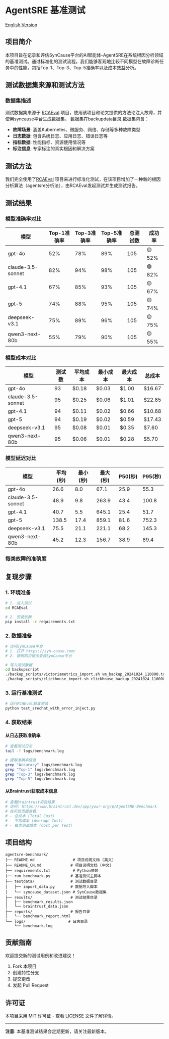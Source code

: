 # AgentSRE 基准测试

[English Version](README.md)

## 项目简介

本项目旨在记录和评估SynCause平台的AI智能体-AgentSRE在系统根因分析领域的基准测试。通过标准化的测试流程，我们能够客观地比较不同模型在故障诊断任务中的性能，包括Top-1、Top-3、Top-5准确率以及成本效益分析。

## 测试数据集来源和测试方法

### 数据集描述
测试数据集来源于 [RCAEval](https://github.com/phamquiluan/RCAEval) 项目，使用该项目和论文提供的方法论注入故障，并使用syncause平台生成数据集。
数据集在backupdata目录,数据集包含：

- **故障场景**: 涵盖Kubernetes、微服务、网络、存储等多种故障类型
- **日志数据**: 包含系统日志、应用日志、错误日志等
- **指标数据**: 性能指标、资源使用情况等
- **标注信息**: 专家标注的真实根因和解决方案

## 测试方法
我们完全使用了[RCAEval](https://github.com/phamquiluan/RCAEval) 项目来进行标准化测试，在该项目增加了一种新的根因分析算法（agentsre分析法），由RCAEval发起测试并生成测试报告。

## 测试结果

### 模型准确率对比

| 模型 | Top-1准确率 | Top-3准确率 | Top-5准确率 | 总测试数 | 成功率 |
|------|-------------|-------------|-------------|----------|--------|
| gpt-4o | 52% | 78% | 89% | 105 | 🟡 52% |
| claude-3.5-sonnet | 82% | 94% | 98% | 105 | 🟢 82% |
| gpt-4.1 | 67% | 85% | 93% | 105 | 🟡 67% |
| gpt-5 | 74% | 88% | 95% | 105 | 🟡 74% |
| deepseek-v3.1 | 75% | 89% | 96% | 105 | 🟡 75% |
| qwen3-next-80b | 55% | 79% | 90% | 105 | 🟡 55% |

### 模型成本对比

| 模型 | 测试数 | 平均成本 | 最小成本 | 最大成本 | 总成本 |
|------|--------|----------|----------|----------|--------|
| gpt-4o | 93 | $0.18 | $0.03 | $1.00 | $16.67 |
| claude-3.5-sonnet | 95 | $0.25 | $0.06 | $1.01 | $22.85 |
| gpt-4.1 | 94 | $0.11 | $0.02 | $0.66 | $10.68 |
| gpt-5 | 94 | $0.19 | $0.02 | $0.59 | $17.43 |
| deepseek-v3.1 | 95 | $0.08 | $0.01 | $0.35 | $7.60 |
| qwen3-next-80b | 95 | $0.06 | $0.01 | $0.28 | $5.70 |

### 模型延迟对比

| 模型 | 平均(秒) | 最小(秒) | 最大(秒) | P50(秒) | P95(秒) |
|------|----------|----------|----------|---------|---------|
| gpt-4o | 26.6 | 8.0 | 67.1 | 25.9 | 55.3 |
| claude-3.5-sonnet | 48.9 | 9.8 | 263.9 | 43.4 | 100.8 |
| gpt-4.1 | 40.7 | 5.5 | 645.1 | 25.4 | 51.7 |
| gpt-5 | 138.5 | 17.4 | 859.1 | 81.6 | 752.3 |
| deepseek-v3.1 | 75.5 | 21.1 | 221.1 | 68.2 | 145.3 |
| qwen3-next-80b | 45.2 | 12.3 | 156.7 | 38.9 | 89.4 |

### 每类故障的准确度

## 复现步骤

### 1. 环境准备

```bash
# 1. 进入测试
cd RCAEval

# 2. 安装依赖
pip install -r requirements.txt

```

### 2. 数据准备

```bash
# 访问SynCause平台
# 1. 打开 https://syn-cause.com/
# 2. 按照网页提示安装SynCause平台

# 导入测试数据
cd backupscript
./backup_scripts/victoriametrics_import.sh vm_backup_20241024_110000.tar.gz
./backup_scripts/clickhouse_import.sh clickhouse_backup_20241024_110000.tar.gz apo_restore
```

### 3. 运行基准测试

```bash
# 运行RCAEval基准测试
python test_srechat_with_error_inject.py
```

### 4. 获取结果

#### 从日志获取准确率
```bash
# 查看测试日志
tail -f logs/benchmark.log

# 提取准确率信息
grep "Accuracy" logs/benchmark.log
grep "Top-1" logs/benchmark.log
grep "Top-3" logs/benchmark.log
grep "Top-5" logs/benchmark.log
```

#### 从Braintrust获取成本信息
```bash
# 查看Braintrust实验结果
# 访问: https://www.braintrust.dev/app/your-org/p/AgentSRE-Benchmark
# 在实验页面查看:
# - 总成本 (Total Cost)
# - 平均成本 (Average Cost)
# - 每次测试成本 (Cost per Test)
```

## 项目结构

```
agentsre-benchmark/
├── README.md                 # 项目说明文档 (英文)
├── README_CN.md             # 项目说明文档 (中文)
├── requirements.txt          # Python依赖
├── run_benchmark.py         # 基准测试主脚本
├── testdata/                # 测试数据目录
│   ├── import_data.py       # 数据导入脚本
│   └── syncause_dataset.json # SynCause数据集
├── results/                 # 测试结果目录
│   ├── benchmark_results.json
│   └── braintrust_data.json
├── reports/                 # 报告目录
│   └── benchmark_report.html
└── logs/                   # 日志目录
    └── benchmark.log
```

## 贡献指南

欢迎提交新的测试用例和改进建议！

1. Fork 本项目
2. 创建特性分支
3. 提交更改
4. 发起 Pull Request

## 许可证

本项目采用 MIT 许可证 - 查看 [LICENSE](LICENSE) 文件了解详情。

---

**注意**: 本基准测试结果会定期更新，请关注最新版本。

